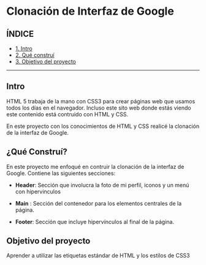   # Clonación de Interfaz de Google
  
  ## ÍNDICE
  
  * [ 1. Intro](*)
  * [ 2. Qué construí](*)
  * [ 3. Objetivo del proyecto](*)

****
  
  ## Intro
  HTML 5 trabaja de la mano con CSS3 para crear páginas web que usamos todos los días en el navegador. Incluso este sito web donde estás viendo este contenido está contruido con HTML y CSS.
  
  En este proyecto con los conocimientos de HTML y CSS realicé la clonación de la interfaz de Google.
  
  ## ¿Qué Construí?
  En este proyecto me enfoqué en contruir la clonación de la interfaz de Google. Contiene las siguientes secciones:
  
  * **Header**: Sección que involucra la foto de mi perfil, iconos y un menú con hipervinculos
  
  * **Main** : Sección del contenedor para los elementos centrales de la página.
  
  *  **Footer**: Sección que incluye hipervínculos al final de la página.

## Objetivo del proyecto
Aprender a utilizar las etiquetas estándar de HTML y los estilos de CSS3
  
